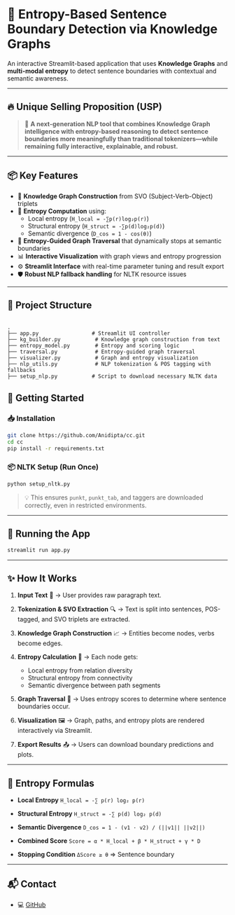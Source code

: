 # 🧠 Entropy-Based Sentence Boundary Detection via Knowledge Graphs

An interactive Streamlit-based application that uses **Knowledge Graphs** and **multi-modal entropy** to detect sentence boundaries with contextual and semantic awareness.

---

## 🔥 Unique Selling Proposition (USP)

> 🎯 **A next-generation NLP tool that combines Knowledge Graph intelligence with entropy-based reasoning to detect sentence boundaries more meaningfully than traditional tokenizers—while remaining fully interactive, explainable, and robust.**

---

## 📦 Key Features

- 🔄 **Knowledge Graph Construction** from SVO (Subject-Verb-Object) triplets  
- 📏 **Entropy Computation** using:
  - Local entropy (`H_local = -∑p(r)log₂p(r)`)
  - Structural entropy (`H_struct = -∑p(d)log₂p(d)`)
  - Semantic divergence (`D_cos = 1 - cos(θ)`)
- 🧠 **Entropy-Guided Graph Traversal** that dynamically stops at semantic boundaries
- 📊 **Interactive Visualization** with graph views and entropy progression
- ⚙️ **Streamlit Interface** with real-time parameter tuning and result export
- 🛡️ **Robust NLP fallback handling** for NLTK resource issues

---

## 📁 Project Structure

```

.
├── app.py                 # Streamlit UI controller
├── kg_builder.py           # Knowledge graph construction from text
├── entropy_model.py        # Entropy and scoring logic
├── traversal.py            # Entropy-guided graph traversal
├── visualizer.py           # Graph and entropy visualization
├── nlp_utils.py            # NLP tokenization & POS tagging with fallbacks
├── setup_nlp.py           # Script to download necessary NLTK data

````


## 🚀 Getting Started

### 📥 Installation

```bash
git clone https://github.com/Anidipta/cc.git
cd cc
pip install -r requirements.txt
````

### 📦 NLTK Setup (Run Once)

```bash
python setup_nltk.py
```

> 💡 This ensures `punkt`, `punkt_tab`, and taggers are downloaded correctly, even in restricted environments.

---

## 🧪 Running the App

```bash
streamlit run app.py
```

---

## ✨ How It Works

1. **Input Text** 📝
   → User provides raw paragraph text.

2. **Tokenization & SVO Extraction** 🔍
   → Text is split into sentences, POS-tagged, and SVO triplets are extracted.

3. **Knowledge Graph Construction** 📈
   → Entities become nodes, verbs become edges.

4. **Entropy Calculation** 🔬
   → Each node gets:

   * Local entropy from relation diversity
   * Structural entropy from connectivity
   * Semantic divergence between path segments

5. **Graph Traversal** 🧭
   → Uses entropy scores to determine where sentence boundaries occur.

6. **Visualization** 🖼️
   → Graph, paths, and entropy plots are rendered interactively via Streamlit.

7. **Export Results** 📤
   → Users can download boundary predictions and plots.

---

## 🧠 Entropy Formulas

* **Local Entropy**
  `H_local = -∑ p(r) log₂ p(r)`

* **Structural Entropy**
  `H_struct = -∑ p(d) log₂ p(d)`

* **Semantic Divergence**
  `D_cos = 1 - (v1 · v2) / (||v1|| ||v2||)`

* **Combined Score**
  `Score = α * H_local + β * H_struct + γ * D`

* **Stopping Condition**
  `ΔScore ≥ θ` ⇒ Sentence boundary


---

## 📬 Contact
* 💻 [GitHub](https://github.com/Anidipta)
